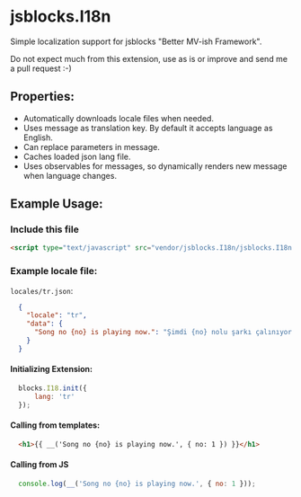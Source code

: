 # jsblocks.I18n

Simple localization support for jsblocks "Better MV-ish Framework". 

Do not expect much from this extension, use as is or improve and send me a pull request :-)

## Properties:

- Automatically downloads locale files when needed.
- Uses message as translation key. By default it accepts language as English.
- Can replace parameters in message.
- Caches loaded json lang file.
- Uses observables for messages, so dynamically renders new message when language changes.

## Example Usage:

### Include this file

```html
<script type="text/javascript" src="vendor/jsblocks.I18n/jsblocks.I18n.js"></script>
```

### Example locale file: 

`locales/tr.json`:
```json
  {
    "locale": "tr",
    "data": {
      "Song no {no} is playing now.": "Şimdi {no} nolu şarkı çalınıyor."
    }
  }
```

#### Initializing Extension:

```js
  blocks.I18.init({
      lang: 'tr'
  });
```

#### Calling from templates:

```html
  <h1>{{ __('Song no {no} is playing now.', { no: 1 }) }}</h1>
```
#### Calling from JS

```js
  console.log(__('Song no {no} is playing now.', { no: 1 }));
```
